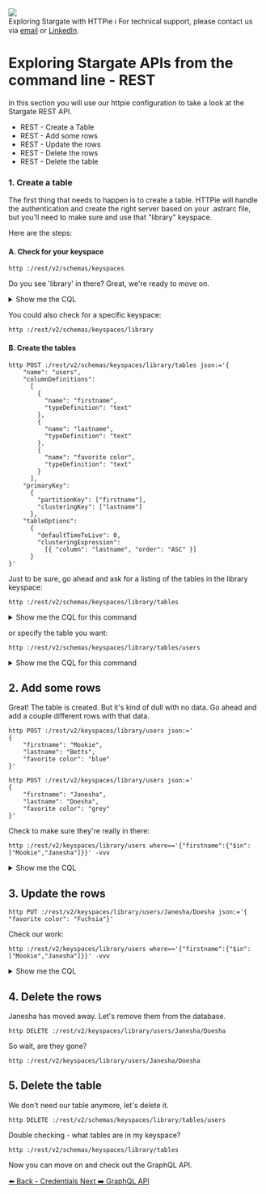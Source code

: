 <!-- TOP -->
<div class="top">
  <img src="https://datastax-academy.github.io/katapod-shared-assets/images/ds-academy-logo.svg" />
  <div class="scenario-title-section">
    <span class="scenario-title">Exploring Stargate with HTTPie</span>
    <span class="scenario-subtitle">ℹ️ For technical support, please contact us via <a href="mailto:kirsten.hunter@datastax.com">email</a> or <a href="https://linkedin.com/in/synedra">LinkedIn</a>.</span>
  </div>
</div>

# Exploring Stargate APIs from the command line - REST

In this section you will use our httpie configuration to take a look at the Stargate REST API. 

- REST - Create a Table
- REST - Add some rows
- REST - Update the rows
- REST - Delete the rows
- REST - Delete the table

### 1. Create a table

The first thing that needs to happen is to create a table. HTTPie will handle the authentication and create the right server based on your .astrarc file, but you'll need to make sure and use that "library" keyspace.

Here are the steps:

#### A. Check for your keyspace


```
http :/rest/v2/schemas/keyspaces
```

Do you see 'library' in there? Great, we're ready to move on. 

<details><summary>Show me the CQL</summary>
  
```
astra db cqlsh workshops -k library -e "desc keyspaces;"
```
  
</details>

You could also check for a specific keyspace:


```
http :/rest/v2/schemas/keyspaces/library
```

#### B. Create the tables


```
http POST :/rest/v2/schemas/keyspaces/library/tables json:='{
	"name": "users",
	"columnDefinitions":
	  [
        {
	      "name": "firstname",
	      "typeDefinition": "text"
	    },
        {
	      "name": "lastname",
	      "typeDefinition": "text"
	    },
        {
	      "name": "favorite color",
	      "typeDefinition": "text"
	    }
	  ],
	"primaryKey":
	  {
	    "partitionKey": ["firstname"],
	    "clusteringKey": ["lastname"]
	  },
	"tableOptions":
	  {
	    "defaultTimeToLive": 0,
	    "clusteringExpression":
	      [{ "column": "lastname", "order": "ASC" }]
	  }
}'
```

Just to be sure, go ahead and ask for a listing of the tables in the library keyspace:

```
http :/rest/v2/schemas/keyspaces/library/tables
```

<details><summary>Show me the CQL for this command</summary>
	
```
astra db cqlsh workshops -k library -e "desc tables;"
```

</details>

or specify the table you want:
```
http :/rest/v2/schemas/keyspaces/library/tables/users
```
	

<details><summary>Show me the CQL for this command</summary>
	
```
astra db cqlsh workshops -k library -e "desc users;"
```

</details>

## 2. Add some rows

Great! The table is created. But it's kind of dull with no data. Go ahead and add a couple different rows with that data.

```
http POST :/rest/v2/keyspaces/library/users json:='
{
    "firstname": "Mookie",
    "lastname": "Betts",
    "favorite color": "blue"
}'
```

```
http POST :/rest/v2/keyspaces/library/users json:='
{
    "firstname": "Janesha",
    "lastname": "Doesha",
    "favorite color": "grey"
}'
```

Check to make sure they're really in there:

```
http :/rest/v2/keyspaces/library/users where=='{"firstname":{"$in":["Mookie","Janesha"]}}' -vvv
```
	
	
<details><summary>Show me the CQL</summary>
	
```
astra db cqlsh workshops -k library -e "select * from users where firstname IN ('Mookie', 'Janesha');"
```

</details>

## 3. Update the rows

```
http PUT :/rest/v2/keyspaces/library/users/Janesha/Doesha json:='{ "favorite color": "Fuchsia"}'
```

Check our work:

```
http :/rest/v2/keyspaces/library/users where=='{"firstname":{"$in":["Mookie","Janesha"]}}' -vvv
```

<details><summary>Show me the CQL</summary>
	
```
astra db cqlsh workshops -k library -e "select * from users where firstname IN ('Mookie', 'Janesha');"
```

</details>
	
## 4. Delete the rows

Janesha has moved away.  Let's remove them from the database.

```
http DELETE :/rest/v2/keyspaces/library/users/Janesha/Doesha
```

So wait, are they gone?

```
http :/rest/v2/keyspaces/library/users/Janesha/Doesha
```

## 5. Delete the table

We don't need our table anymore, let's delete it.

```
http DELETE :/rest/v2/schemas/keyspaces/library/tables/users
```

Double checking - what tables are in my keyspace?

```
http :/rest/v2/schemas/keyspaces/library/tables
```

Now you can move on and check out the GraphQL API.

<div id="navigation-bottom" class="navigation-bottom">
 <a href='command:katapod.loadPage?[{"step":"step2"}]'
   class="btn btn-dark navigation-bottom-left">⬅️ Back - Credentials
 </a>
 <a href='command:katapod.loadPage?[{"step":"step4"}]'
    class="btn btn-dark navigation-bottom-right">Next ➡️ GraphQL API
  </a>
</div>

